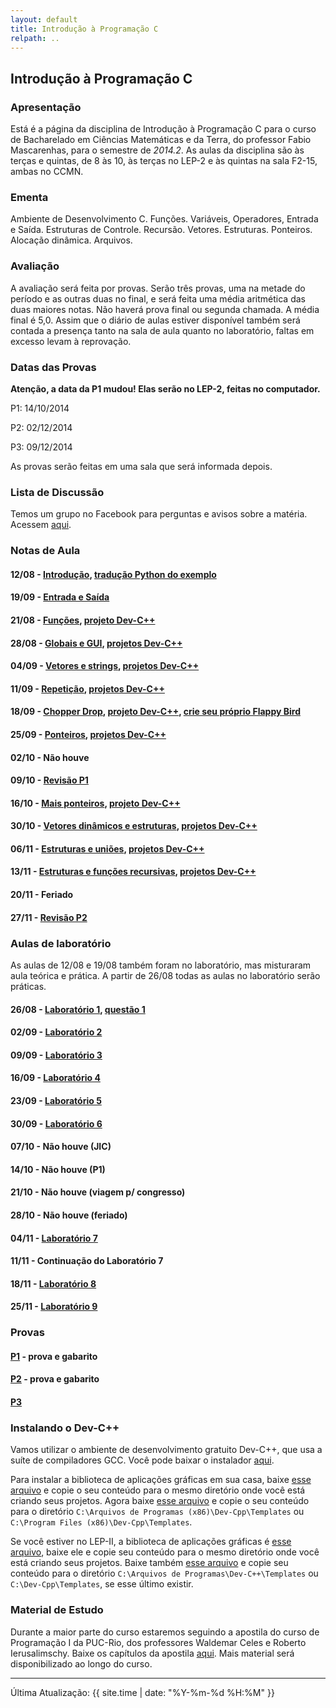```yaml
---
layout: default
title: Introdução à Programação C
relpath: ..
---
```


Introdução à Programação C
--------------------------

### Apresentação

Está é a página da disciplina de Introdução à Programação C para o
curso de Bacharelado em Ciências Matemáticas e da Terra, do professor
Fabio Mascarenhas, para o semestre de *2014.2*. As aulas da disciplina são
às terças e quintas, de 8 às 10, às terças no LEP-2 e às quintas
na sala F2-15, ambas no CCMN.

### Ementa

Ambiente de Desenvolvimento C. Funções. Variáveis, Operadores, Entrada
e Saída. Estruturas de Controle. Recursão. Vetores. Estruturas.
Ponteiros. Alocação dinâmica. Arquivos.

### Avaliação

A avaliação será feita por provas. Serão três provas, uma na metade do período
e as outras duas no final, e será feita uma média aritmética das duas
maiores notas. Não haverá prova final ou segunda chamada. A média
final é 5,0. Assim que o diário de aulas estiver disponível também será contada
a presença tanto na sala de aula quanto no laboratório, faltas em excesso
levam à reprovação.

### Datas das Provas

**Atenção, a data da P1 mudou! Elas serão no LEP-2,
feitas no computador.**

P1: 14/10/2014

P2: 02/12/2014

P3: 09/12/2014

As provas serão feitas em uma sala que será informada depois.

### Lista de Discussão

Temos um grupo no Facebook para perguntas e avisos sobre a matéria.
Acessem [aqui](http://www.facebook.com/groups/introc/).

### Notas de Aula

#### 12/08 - [Introdução](01Intro.pdf), [tradução Python do exemplo](geraconj.py)
#### 19/09 - [Entrada e Saída](02ES.pdf)
#### 21/08 - [Funções](03Funcoes.pdf), [projeto Dev-C++](Aula3.zip)
#### 28/08 - [Globais e GUI](04Globais.pdf), [projetos Dev-C++](Aula0828.zip)
#### 04/09 - [Vetores e strings](05Vetores.pdf), [projetos Dev-C++](Aula0904.zip)
#### 11/09 - [Repetição](06Loops.pdf), [projetos Dev-C++](Aula0911.zip)
#### 18/09 - [Chopper Drop](07Chopper.pdf), [projeto Dev-C++](Aula0918.zip), [crie seu próprio Flappy Bird](http://studio.code.org/flappy/1)
#### 25/09 - [Ponteiros](08Ponteiros.pdf), [projetos Dev-C++](Aula0925.zip)
#### 02/10 - Não houve
#### 09/10 - [Revisão P1](Aula1009_Revisao.zip)
#### 16/10 - [Mais ponteiros](09MaisPonteiros.pdf), [projeto Dev-C++](Aula1016.zip)
#### 30/10 - [Vetores dinâmicos e estruturas](10Estruturas.pdf), [projetos Dev-C++](Aula1030.zip)
#### 06/11 - [Estruturas e uniões](11Unioes.pdf), [projetos Dev-C++](Aula1106.zip)
#### 13/11 - [Estruturas e funções recursivas](12Recursao.pdf), [projetos Dev-C++](Aula1113.zip)
#### 20/11 - Feriado
#### 27/11 - [Revisão P2](Aula1127.zip)

### Aulas de laboratório

As aulas de 12/08 e 19/08 também foram no laboratório, mas misturaram aula teórica
e prática. A partir de 26/08 todas as aulas no laboratório serão práticas.

#### 26/08 - [Laboratório 1](lab1.html), [questão 1](https://gist.github.com/fabiomascarenhas/ad779700d9e7e543b590)
#### 02/09 - [Laboratório 2](lab2.html)
#### 09/09 - [Laboratório 3](lab3.html)
#### 16/09 - [Laboratório 4](lab4.html)
#### 23/09 - [Laboratório 5](lab5.html)
#### 30/09 - [Laboratório 6](lab6.html)
#### 07/10 - Não houve (JIC)
#### 14/10 - Não houve (P1)
#### 21/10 - Não houve (viagem p/ congresso)
#### 28/10 - Não houve (feriado)
#### 04/11 - [Laboratório 7](lab7.html)
#### 11/11 - Continuação do Laboratório 7
#### 18/11 - [Laboratório 8](lab8.html)
#### 25/11 - [Laboratório 9](lab9.html)

### Provas

#### [P1](P1_20142.zip) - prova e gabarito
#### [P2](P2_20142.zip) - prova e gabarito
#### [P3](P3_20142.zip)

### Instalando o Dev-C++

Vamos utilizar o ambiente de desenvolvimento gratuito Dev-C++, que
usa a suíte de compiladores GCC. Você pode baixar o instalador
[aqui](https://drive.google.com/file/d/0BwpwRm2TljOlb3FuM1ZEUWxiOUk/edit?usp=sharing). 

Para instalar a biblioteca de aplicações gráficas em sua casa, baixe [esse arquivo](GUI.zip) e copie
o seu conteúdo para o mesmo diretório onde você está criando seus projetos. Agora baixe
[esse arquivo](Templates.zip) e copie o seu conteúdo para o diretório
`C:\Arquivos de Programas (x86)\Dev-Cpp\Templates` ou `C:\Program Files (x86)\Dev-Cpp\Templates`.

Se você estiver no LEP-II, a biblioteca de aplicações gráficas é [esse arquivo](GUI_w32.zip),
baixe ele e copie seu conteúdo para o mesmo diretório onde você está criando seus projetos.
Baixe também [esse arquivo](Templates_w32.zip) e copie seu conteúdo para o diretório
`C:\Arquivos de Programas\Dev-C++\Templates` ou `C:\Dev-Cpp\Templates`, se esse último existir.

### Material de Estudo

Durante a maior parte do curso estaremos seguindo a apostila do curso de Programação
I da PUC-Rio, dos professores Waldemar Celes e Roberto Ierusalimschy. Baixe os capítulos
da apostila [aqui](https://drive.google.com/folderview?id=0BwpwRm2TljOlc3I2WXZwMVJPWk0&usp=sharing).
Mais material será disponibilizado ao longo do curso.

* * * * *

Última Atualização: {{ site.time | date: "%Y-%m-%d %H:%M" }}
